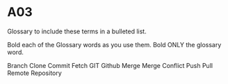 # A03

Glossary to include these terms in a bulleted list.

Bold each of the Glossary words as you use them.  Bold ONLY the glossary word.

Branch
Clone
Commit
Fetch
GIT
Github
Merge
Merge Conflict
Push
Pull
Remote
Repository
